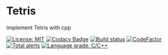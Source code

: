 # Tetris
Implement Tetris with cpp

[![License: MIT](https://img.shields.io/badge/License-MIT-brightgreen.svg)](https://opensource.org/licenses/MIT)
[![Codacy Badge](https://api.codacy.com/project/badge/Grade/ed666f3b75d7460784186e2ea9f78741)](https://www.codacy.com/manual/estela19/Poker?utm_source=github.com&amp;utm_medium=referral&amp;utm_content=estela19/Poker&amp;utm_campaign=Badge_Grade)
[![Build status](https://ci.appveyor.com/api/projects/status/cse5g0b2f9ttt6kt?svg=true)](https://ci.appveyor.com/project/estela19/poker)
[![CodeFactor](https://www.codefactor.io/repository/github/estela19/tetris/badge)](https://www.codefactor.io/repository/github/estela19/tetris)
[![Total alerts](https://img.shields.io/lgtm/alerts/g/estela19/Tetris.svg?logo=lgtm&logoWidth=18)](https://lgtm.com/projects/g/estela19/Tetris/alerts/)
[![Language grade: C/C++](https://img.shields.io/lgtm/grade/cpp/g/estela19/Tetris.svg?logo=lgtm&logoWidth=18)](https://lgtm.com/projects/g/estela19/Tetris/context:cpp)
 